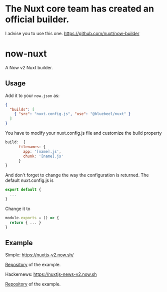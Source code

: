 # The Nuxt core team has created an official builder.
I advise you to use this one. https://github.com/nuxt/now-builder

# now-nuxt

A Now v2 Nuxt builder.

## Usage

Add it to your `now.json` as:

```json
{
  "builds": [
    { "src": "nuxt.config.js", "use": "@bluebeel/nuxt" }
  ]
}
```
You have to modify your nuxt.config.js file and customize the build property
```javascript
build:  {
      filenames: {
        app: '[name].js',
        chunk: '[name].js'
      }
}
```

And don't forget to change the way the configuration is returned.
The default nuxt.config.js is
```javascript
export default {
  ...
}
```
Change it to
```javascript
module.exports = () => {
  return { ... }
}
```

## Example
Simple:
https://nuxtjs-v2.now.sh/

[Repository](https://github.com/bluebeel/now-nuxt-example) of the example.

Hackernews:
https://nuxtjs-news-v2.now.sh

[Repository](https://github.com/bluebeel/hackernews) of the example.
